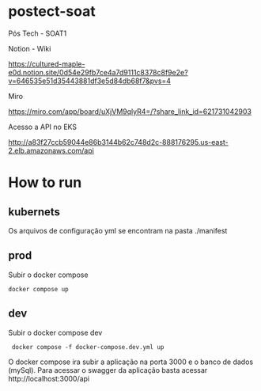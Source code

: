 # postect-soat

Pós Tech - SOAT1

Notion - Wiki

https://cultured-maple-e0d.notion.site/0d54e29fb7ce4a7d9111c8378c8f9e2e?v=646535e51d35443881df3e5d84db68f7&pvs=4

Miro 

https://miro.com/app/board/uXjVM9qlyR4=/?share_link_id=621731042903

Acesso a API no EKS

http://a83f27ccb59044e86b3144b62c748d2c-888176295.us-east-2.elb.amazonaws.com/api


# How to run

## kubernets
Os arquivos de configuração yml se encontram na pasta ./manifest

## prod
Subir o docker compose 
```
docker compose up
```

## dev
Subir o docker compose dev
```
 docker compose -f docker-compose.dev.yml up
```

O docker compose ira subir a aplicação na porta 3000 e o banco de dados (mySql).
Para acessar o swagger da aplicação basta acessar http://localhost:3000/api

